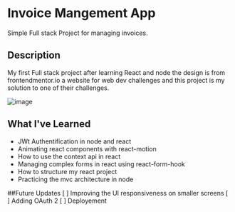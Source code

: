 # Invoice Mangement App

Simple Full stack Project for managing invoices. 

## Description

My first Full stack project after learning React and node the design is from frontendmentor.io a website for web dev challenges and this project is my solution to one of their challenges.

![image](https://user-images.githubusercontent.com/93491949/157551028-1c6ef39f-21dc-492a-9d54-b301faa1c789.png)

##  What I've Learned 
* JWt Authentification in node and react 
* Animating react components with react-motion 
* How to use the context api in react
* Managing complex forms in react using react-form-hook 
* How to structure my react project 
* Practicing the mvc architecture in node 

##Future Updates
[ ] Improving the UI responsiveness on smaller screens
[ ] Adding OAuth 2 
[ ] Deployement 

